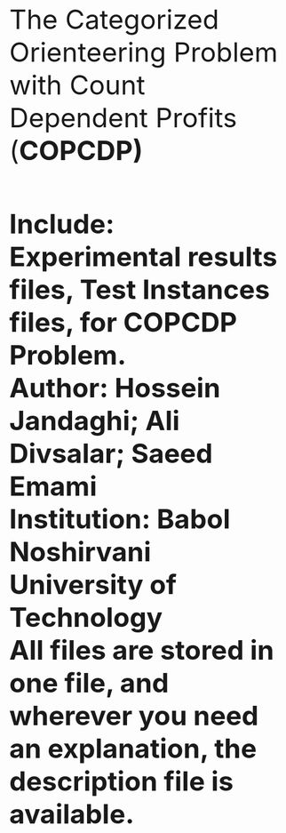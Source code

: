 <font size="16">
The Categorized Orienteering Problem with Count Dependent Profits (<b>COPCDP<b>)<p> <br>
Include: Experimental results files, Test Instances files, for COPCDP Problem. <br>
Author: Hossein Jandaghi; Ali Divsalar; Saeed Emami <br>
Institution: Babol Noshirvani University of Technology <br>
All files are stored in one file, and wherever you need an explanation, the description file is available.

</font>


